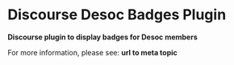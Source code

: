 # **Discourse Desoc Badges** Plugin

**Discourse plugin to display badges for Desoc members**

For more information, please see: **url to meta topic**
